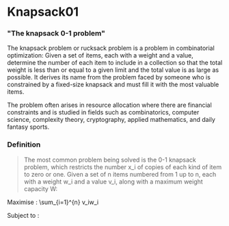 # Knapsack01

### "The knapsack 0-1 problem"

The knapsack problem or rucksack problem is a problem in combinatorial optimization: Given a set of items, each with a weight and a value, determine the number of each item to include in a collection so that the total weight is less than or equal to a given limit and the total value is as large as possible. It derives its name from the problem faced by someone who is constrained by a fixed-size knapsack and must fill it with the most valuable items. 

The problem often arises in resource allocation where there are financial constraints and is studied in fields such as combinatorics, computer science, complexity theory, cryptography, applied mathematics, and daily fantasy sports.

### Definition
> The most common problem being solved is the 0-1 knapsack problem, which restricts the number x_i of copies of each kind of item to zero or one. Given a set of n items numbered from 1 up to n, each with a weight w_i and a value v_i, along with a maximum weight capacity W: 

Maximise : \sum_{i=1}^{n} v_iw_i

Subject to : 

